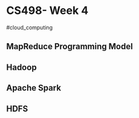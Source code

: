 # CS498- Week 4

#cloud_computing

## MapReduce Programming Model

## Hadoop

## Apache Spark

## HDFS